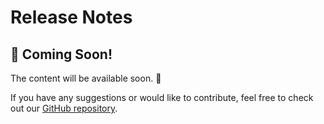 # Release Notes

## 🚧 Coming Soon!

The content will be available soon. 🚀  

If you have any suggestions or would like to contribute, feel free to check out our [GitHub repository](https://github.com/darshit7/promptrefiner).  